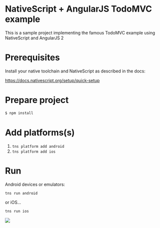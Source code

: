 # NativeScript + AngularJS TodoMVC example

This is a sample project implementing the famous TodoMVC example using NativeScript and AngularJS 2

# Prerequisites

Install your native toolchain and NativeScript as described in the docs:

https://docs.nativescript.org/setup/quick-setup

# Prepare project

```sh
$ npm install
```

# Add platforms(s)

1. `tns platform add android`
2. `tns platform add ios`

# Run

Android devices or emulators:

```sh
tns run android
```

or iOS...

```sh
tns run ios
```
![](https://ga-beacon.appspot.com/UA-111455-24/nativescript/sample-ng-todomvc?pixel) 
